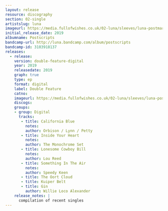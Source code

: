 ```yaml
---
layout: release
resource: discography
section: 02-single
artistslug: luna
imageurl: https://media.fullofwishes.co.uk/02-luna/sleeves/luna-postmarks.jpg
initial_release_date: 2019
albumname: Postscripts
bandcamp-url: http://luna.bandcamp.com/album/postscripts
bandcamp-id: 3103918137
releases:
  - release:
    version: double-feature-digital
    year: 2019
    releasedate: 2019
    graph: true
    type: ep
    format: digital
    label: Double Feature
    catno: 
    imageurl: https://media.fullofwishes.co.uk/02-luna/sleeves/luna-postmarks.jpg
    discogs:
    groups:
    - group: Digital
      tracks: 
       - title: California Blue
         notes:
         author: Orbison / Lynn / Petty
       - title: Inside Your Heart
         notes:
         author: The Monochrome Set
       - title: Lonesome Cowboy Bill
         notes:
         author: Lou Reed
       - title: Something In The Air
         notes:
         author: Speedy Keen
       - title: The Oort Cloud
       - title: Kuiper Belt
       - title: Gin
         author: Willie Loco Alexander
    release_notes: |
      compilation of recent singles
---
```

